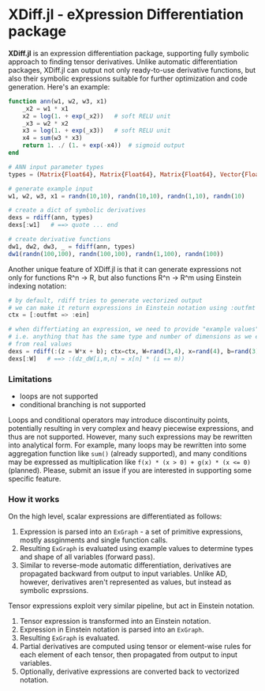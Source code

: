 # XDiff.jl - eXpression Differentiation package

**XDiff.jl** is an expression differentiation package, supporting fully
symbolic approach to finding tensor derivatives.
Unlike automatic differentiation packages, XDiff.jl can output not only ready-to-use
derivative functions, but also their symbolic expressions suitable for
further optimization and code generation. Here's an example:

```julia
function ann(w1, w2, w3, x1)
    _x2 = w1 * x1
    x2 = log(1. + exp(_x2))   # soft RELU unit
    _x3 = w2 * x2
    x3 = log(1. + exp(_x3))   # soft RELU unit
    x4 = sum(w3 * x3)
    return 1. ./ (1. + exp(-x4))  # sigmoid output
end

# ANN input parameter types
types = (Matrix{Float64}, Matrix{Float64}, Matrix{Float64}, Vector{Float64})

# generate example input
w1, w2, w3, x1 = randn(10,10), randn(10,10), randn(1,10), randn(10)

# create a dict of symbolic derivatives
dexs = rdiff(ann, types)
dexs[:w1]   # ==> quote ... end

# create derivative functions
dw1, dw2, dw3, _ = fdiff(ann, types)
dw1(randn(100,100), randn(100,100), randn(1,100), randn(100))
```

Another unique feature of XDiff.jl is that it can generate expressions not only for functions R^n -> R,
but also functions R^n -> R^m using Einstein indexing notation:

```julia
# by default, rdiff tries to generate vectorized output
# we can make it return expressions in Einstein notation using :outfmt option
ctx = [:outfmt => :ein]

# when differtiating an expression, we need to provide "example values",
# i.e. anything that has the same type and number of dimensions as we expect
# from real values
dexs = rdiff(:(z = W*x + b); ctx=ctx, W=rand(3,4), x=rand(4), b=rand(3))
dexs[:W]   # ==> :(dz_dW[i,m,n] = x[n] * (i == m))
```

### Limitations

 * loops are not supported
 * conditional branching is not supported

Loops and conditional operators may introduce discontinuity points, potentially resulting in
very complex and heavy piecewise expressions, and thus are not supported.
However, many such expressions may be rewritten into analytical form. For example, many loops
may be rewritten into some aggregation function like `sum()` (already supported), and
many conditions may be expressed as multiplication like `f(x) * (x > 0) + g(x) * (x <= 0)`
(planned). Please, submit an issue if you are interested in supporting some specific feature.


### How it works

On the high level, scalar expressions are differentiated as follows:

1. Expression is parsed into an `ExGraph` - a set of primitive expressions, mostly assginments and single function calls.
2. Resulting `ExGraph` is evaluated using example values to determine types and shape of all variables (forward pass).
3. Similar to reverse-mode automatic differentiation, derivatives are propagated backward from output to input variables. Unlike AD, however, derivatives aren't represented as values, but instead as symbolic exprssions.

Tensor expressions exploit very similar pipeline, but act in Einstein notation.

1. Tensor expression is transformed into an Einstein notation.
2. Expression in Einstein notation is parsed into an `ExGraph`.
3. Resulting `ExGraph` is evaluated.
4. Partial derivatives are computed using tensor or element-wise rules for each element of each tensor, then propagated from output to input variables.
5. Optionally, derivative expressions are converted back to vectorized notation. 



